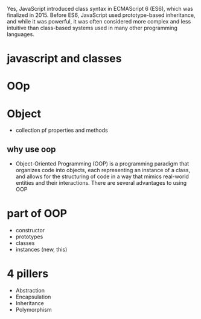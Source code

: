 Yes, JavaScript introduced class syntax in ECMAScript 6 (ES6), which was finalized in 2015. Before ES6, JavaScript used prototype-based inheritance, and while it was powerful, it was often considered more complex and less intuitive than class-based systems used in many other programming languages.


# javascript and classes
# OOp
# Object
- collection pf properties and methods

## why use oop
- Object-Oriented Programming (OOP) is a programming paradigm that organizes code into objects, each representing an instance of a class, and allows for the structuring of code in a way that mimics real-world entities and their interactions. There are several advantages to using OOP

# part of OOP
- constructor
- prototypes
- classes
- instances (new, this)

# 4 pillers
- Abstraction
- Encapsulation
- Inheritance
- Polymorphism